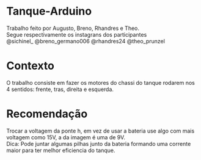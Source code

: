 # Tanque-Arduino

Trabalho feito por Augusto, Breno, Rhandres e Theo. <br>
Segue respectivamente os instagrans dos participantes<br>
@sichinel_
@breno_germano006
@rhandres24
@theo_prunzel

# Contexto

O trabalho consiste em fazer os motores do chassi do tanque rodarem nos 4 sentidos: frente, tras, direita e esquerda.

# Recomendação

Trocar a voltagem da ponte h, em vez de usar a bateria use algo com mais voltagem como 15V, a da imagem é uma de 9V.<br>
Dica: Pode juntar algumas pilhas junto da bateria formando uma corrente maior para ter melhor eficiencia do tanque.

